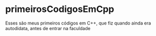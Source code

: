 # primeirosCodigosEmCpp
Esses são meus primeiros códigos em C++, que fiz quando ainda era autodidata, antes de entrar na faculdade
